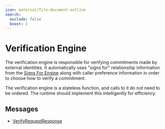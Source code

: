 ```yaml
---
icon: material/file-document-outline
search:
  exclude: false
  boost: 2
---
```


# Verification Engine

The verification engine is responsible for verifying commitments made by
external identities. It automatically uses "signs for" relationship information
from the [Signs For Engine](./signs-for/index.md) along with caller preference
information in order to choose how to verify a commitment.

The verification engine is a stateless function, and calls to it do not need to
be ordered. The runtime should implement this intelligently for efficiency.

## Messages

- [VerifyRequestResponse](./verification/verify-request-response.md)
